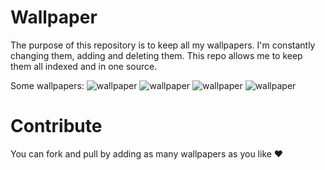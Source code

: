 # Wallpaper
The purpose of this repository is to keep all my wallpapers. I'm constantly changing them, adding and deleting them. This repo allows me to keep them all indexed and in one source.

Some wallpapers:
![wallpaper](https://user-images.githubusercontent.com/22590804/222392924-e807c005-8a98-4806-b6cb-c7735495697d.png)
![wallpaper](https://user-images.githubusercontent.com/22590804/222392850-dcf0908c-b12c-4415-80b9-cfbf3d67b3a8.jpg)
![wallpaper](https://user-images.githubusercontent.com/22590804/222392812-8dad50cc-c173-49db-a807-aae626dd2d16.jpg)
![wallpaper](https://user-images.githubusercontent.com/22590804/222392876-ff764ae5-7d1e-406c-ad76-73130a9d5d7f.png)

# Contribute
You can fork and pull by adding as many wallpapers as you like ❤️